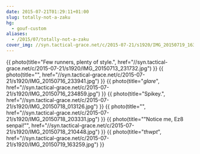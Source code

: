 ```yaml
---
date: 2015-07-21T01:29:11+01:00
slug: totally-not-a-zaku
hg:
  - gouf-custom
aliases:
  - /2015/07/totally-not-a-zaku
cover_img: //syn.tactical-grace.net/c/2015-07-21/s1920/IMG_20150719_163259.jpg
---
```

{{ photo(title="Few runners, plenty of style.", href="//syn.tactical-grace.net/c/2015-07-21/s1920/IMG_20150713_231732.jpg") }}
{{ photo(title="", href="//syn.tactical-grace.net/c/2015-07-21/s1920/IMG_20150716_233941.jpg") }}
{{ photo(title="*glare*", href="//syn.tactical-grace.net/c/2015-07-21/s1920/IMG_20150716_234859.jpg") }}
{{ photo(title="Spikey.", href="//syn.tactical-grace.net/c/2015-07-21/s1920/IMG_20150718_013126.jpg") }}
{{ photo(title="", href="//syn.tactical-grace.net/c/2015-07-21/s1920/IMG_20150718_203331.jpg") }}
{{ photo(title="\"Notice me, Ez8 senpai!\"", href="//syn.tactical-grace.net/c/2015-07-21/s1920/IMG_20150718_210448.jpg") }}
{{ photo(title="*thwpt*", href="//syn.tactical-grace.net/c/2015-07-21/s1920/IMG_20150719_163259.jpg") }}

